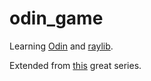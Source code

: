 # odin_game

Learning [Odin](https://odin-lang.org/) and [raylib](https://www.raylib.com/index.html).

Extended from [this](https://www.youtube.com/watch?v=tIoQ5jMo4bE&list=PLxE7SoPYTef1jYHJ6NxNgocVjQKkq7eEa) great series.

